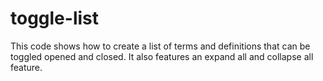 # toggle-list

This code shows how to create a list of terms and definitions that can be toggled opened and closed. It also features an expand all and collapse all feature.
